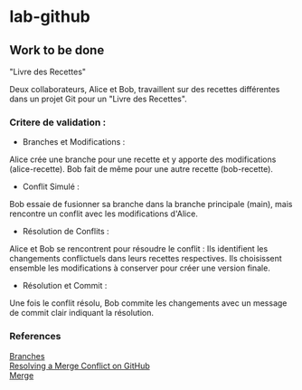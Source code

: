 # lab-github <br>
## Work to be done 
"Livre des Recettes"

Deux collaborateurs, Alice et Bob, travaillent sur des recettes différentes dans un projet Git pour un "Livre des Recettes".
### Critere de validation  :
- Branches et Modifications :

Alice crée une branche pour une recette et y apporte des modifications (alice-recette).
Bob fait de même pour une autre recette (bob-recette).

- Conflit Simulé :

Bob essaie de fusionner sa branche dans la branche principale (main), mais rencontre un conflit avec les modifications d'Alice.
- Résolution de Conflits :

Alice et Bob se rencontrent pour résoudre le conflit :
Ils identifient les changements conflictuels dans leurs recettes respectives.
Ils choisissent ensemble les modifications à conserver pour créer une version finale.
- Résolution et Commit :

Une fois le conflit résolu, Bob commite les changements avec un message de commit clair indiquant la résolution.



### References 
[Branches](https://docs.github.com/fr/pull-requests/collaborating-with-pull-requests/proposing-changes-to-your-work-with-pull-requests/about-branches) </br>
[Resolving a Merge Conflict on GitHub](https://docs.github.com/en/pull-requests/collaborating-with-pull-requests/addressing-merge-conflicts/resolving-a-merge-conflict-using-the-command-line) </br>
[Merge](https://git-scm.com/docs/git-merge#_how_conflicts_are_presented)
